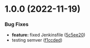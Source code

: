 # 1.0.0 (2022-11-19)


### Bug Fixes

* **feature:** fixed Jenkinsfile ([5c5ee20](https://github.com/csye7125-fall2022-group01/helm-chart/commit/5c5ee20715acc56314acdaa8caeeb2c0d4d72fc8))
* testing semver ([f1ccded](https://github.com/csye7125-fall2022-group01/helm-chart/commit/f1ccded9ac5a8d5806a39680128e12e3f044f56e))
